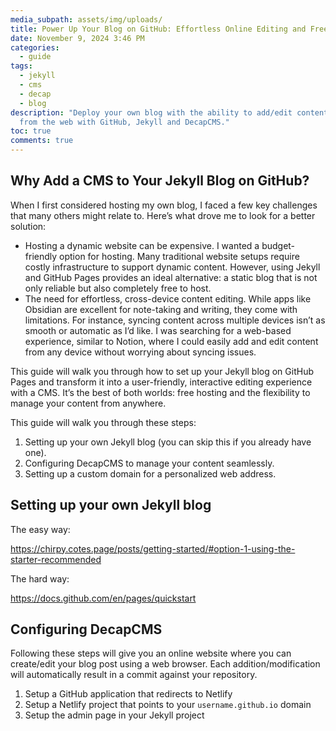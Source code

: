 ```yaml
---
media_subpath: assets/img/uploads/
title: Power Up Your Blog on GitHub: Effortless Online Editing and Free Hosting
date: November 9, 2024 3:46 PM
categories:
  - guide
tags:
  - jekyll
  - cms
  - decap
  - blog
description: "Deploy your own blog with the ability to add/edit content straight
  from the web with GitHub, Jekyll and DecapCMS."
toc: true
comments: true
---
```

## Why Add a CMS to Your Jekyll Blog on GitHub?

When I first considered hosting my own blog, I faced a few key challenges that many others might relate to. Here’s what drove me to look for a better solution:

* Hosting a dynamic website can be expensive. I wanted a budget-friendly option for hosting. Many traditional website setups require costly infrastructure to support dynamic content. However, using Jekyll and GitHub Pages provides an ideal alternative: a static blog that is not only reliable but also completely free to host.
* The need for effortless, cross-device content editing. While apps like Obsidian are excellent for note-taking and writing, they come with limitations. For instance, syncing content across multiple devices isn’t as smooth or automatic as I’d like. I was searching for a web-based experience, similar to Notion, where I could easily add and edit content from any device without worrying about syncing issues.

This guide will walk you through how to set up your Jekyll blog on GitHub Pages and transform it into a user-friendly, interactive editing experience with a CMS. It’s the best of both worlds: free hosting and the flexibility to manage your content from anywhere.

This guide will walk you through these steps:

1. Setting up your own Jekyll blog (you can skip this if you already have one).
2. Configuring DecapCMS to manage your content seamlessly.
3. Setting up a custom domain for a personalized web address.

## Setting up your own Jekyll blog

The easy way:

https://chirpy.cotes.page/posts/getting-started/#option-1-using-the-starter-recommended

The hard way: 

https://docs.github.com/en/pages/quickstart

## Configuring DecapCMS
Following these steps will give you an online website where you can create/edit your blog post using a web browser. Each addition/modification will automatically result in a commit against your repository.

1. Setup a GitHub application that redirects to Netlify
2. Setup a Netlify project that points to your `username.github.io` domain
3. Setup the admin page in your Jekyll project

